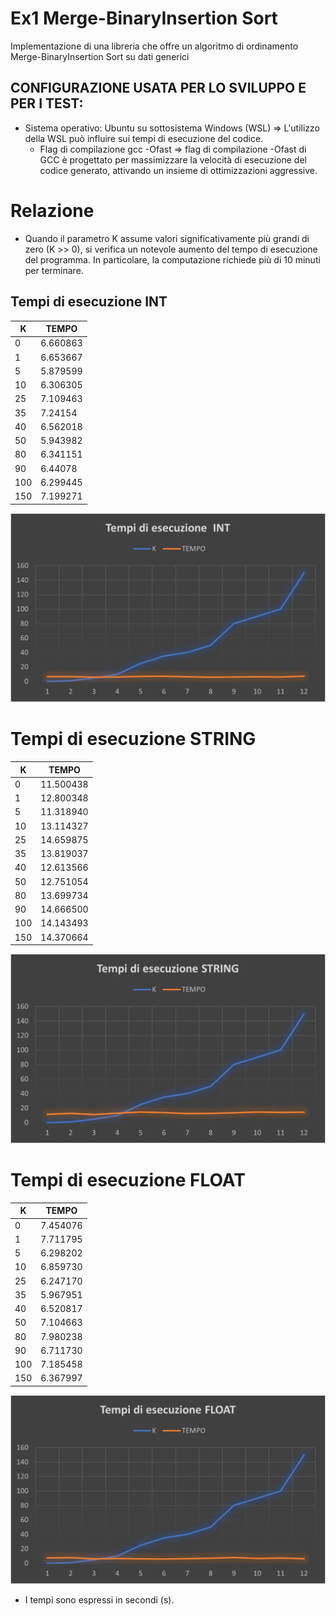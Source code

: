# Ex1 Merge-BinaryInsertion Sort
 Implementazione di una libreria che offre un algoritmo di ordinamento  Merge-BinaryInsertion Sort su dati generici

## CONFIGURAZIONE USATA PER LO SVILUPPO E PER I TEST:
- Sistema operativo: Ubuntu su sottosistema Windows (WSL) => L'utilizzo della WSL può influire sui tempi di esecuzione del codice.
  - Flag di compilazione gcc -Ofast => flag di compilazione -Ofast di GCC è progettato per massimizzare la velocità di esecuzione del codice generato, attivando un insieme di ottimizzazioni aggressive.

# Relazione
- Quando il parametro K assume valori significativamente più grandi di zero (K >> 0), si verifica un notevole aumento del tempo di esecuzione del programma. In particolare, la computazione richiede più di 10 minuti per terminare.

## Tempi di esecuzione  INT

| K   | TEMPO     |
| --- | --------- |
| 0   | 6.660863  |
| 1   | 6.653667  |
| 5   | 5.879599  |
| 10  | 6.306305  |
| 25  | 7.109463  |
| 35  | 7.24154   |
| 40  | 6.562018  |
| 50  | 5.943982  |
| 80  | 6.341151  |
| 90  | 6.44078   |
| 100 | 6.299445  |
| 150 | 7.199271  |

<img src="Ex1_int.jpg" alt="Tempi di esecuzione  INT" width="600px">

# Tempi di esecuzione STRING

| K   | TEMPO     |
|-----|-----------|
| 0   | 11.500438 |
| 1   | 12.800348 |
| 5   | 11.318940 |
| 10  | 13.114327 |
| 25  | 14.659875 |
| 35  | 13.819037 |
| 40  | 12.613566 |
| 50  | 12.751054 |
| 80  | 13.699734 |
| 90  | 14.666500 |
| 100 | 14.143493 |
| 150 | 14.370664 |

<img src="Ex1_string.jpg" alt="Tempi di esecuzione  STRING" width="600px">

# Tempi di esecuzione FLOAT

| K   | TEMPO     |
|-----|-----------|
| 0   | 7.454076  |
| 1   | 7.711795  |
| 5   | 6.298202  |
| 10  | 6.859730  |
| 25  | 6.247170  |
| 35  | 5.967951  |
| 40  | 6.520817  |
| 50  | 7.104663  |
| 80  | 7.980238  |
| 90  | 6.711730  |
| 100 | 7.185458  |
| 150 | 6.367997  |

<img src="Ex1_float.jpg" alt="Tempi di esecuzione FLOAT" width="600px">


- I tempi sono espressi in secondi (s).